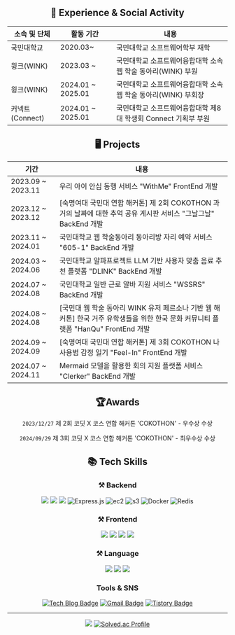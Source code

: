 <div align='center' style={{width: 394px }}>

<h2 align='center'>📍 Experience & Social Activity</h2>

| 소속 및 단체 | 활동 기간 | 내용 |
| --- | --- | --- |
| 국민대학교 | 2020.03~ | 국민대학교 소프트웨어학부 재학 |
| 윙크(WINK) | 2023.03 ~ | 국민대학교 소프트웨어융합대학 소속 웹 학술 동아리(WINK) 부원 |
| 윙크(WINK) | 2024.01 ~ 2025.01 | 국민대학교 소프트웨어융합대학 소속 웹 학술 동아리(WINK) 부회장 |
| 커넥트(Connect) | 2024.01 ~ 2025.01 | 국민대학교 소프트웨어융합대학 제8대 학생회 Connect 기획부 부원 |


<div align='center' style={{width: 394px }}>
  
<h2 align='center'>🖥 Projects </h2>

| 기간 | 내용 |
| --- | --- |
| 2023.09 ~ 2023.11 | 우리 아이 안심 동행 서비스 "WithMe" FrontEnd 개발 |
| 2023.12 ~ 2023.12 | [숙명여대 국민대 연합 해커톤] 제 2회 COKOTHON 과거의 날짜에 대한 추억 공유 게시판 서비스 "그날그날" BackEnd 개발 |
| 2023.11 ~ 2024.01 | 국민대학교 웹 학술동아리 <WINK> 동아리방 자리 예약 서비스 "605-1" BackEnd 개발 |
| 2024.03 ~ 2024.06 | 국민대학교 알파프로젝트 LLM 기반 사용자 맞춤 음료 추천 플랫폼 "DLINK" BackEnd 개발 |
| 2024.07 ~ 2024.08 | 국민대학교 일반 근로 알바 지원 서비스 "WSSRS" BackEnd 개발 |
| 2024.08 ~ 2024.08 | [국민대 웹 학술 동아리 WINK 유저 페르소나 기반 웹 해커톤] 한국 거주 유학생들을 위한 한국 문화 커뮤니티 플랫폼 "HanQu" FrontEnd 개발 |
| 2024.09 ~ 2024.09 | [숙명여대 국민대 연합 해커톤] 제 3회 COKOTHON 나 사용법 감정 일기 "Feel-In" FrontEnd 개발 |
| 2024.07 ~ 2024.11 | Mermaid 모델을 활용한 회의 지원 플랫폼 서비스 "Clerker" BackEnd 개발 |


<h2 align='center'>🏆Awards</h2>

`2023/12/27` 제 2회 코딧 X 코스 연합 해커톤 'COKOTHON' - 우수상 수상 

`2024/09/29` 제 3회 코딧 X 코스 연합 해커톤 'COKOTHON' - 최우수상 수상


## 📚 Tech Skills
### ⚒ Backend
![](https://img.shields.io/badge/spring-6DB33F.svg?&style=for-the-badge&logo=spring&logoColor=white)
![](https://img.shields.io/badge/spring%20boot-6DB33F.svg?&style=for-the-badge&logo=springboot&logoColor=white)
![](https://img.shields.io/badge/node.js-339933.svg?&style=for-the-badge&logo=nodedotjs&logoColor=white)
![Express.js](https://img.shields.io/badge/express.js-404d59.svg?style=for-the-badge&logo=express&logoColor=61DAFB)
![ec2](https://img.shields.io/badge/aws%20ec2-FF9900.svg?style=for-the-badge&logo=amazon-ec2&logoColor=white)
![s3](https://img.shields.io/badge/aws%20s3-569A31.svg?style=for-the-badge&logo=amazon-s3&logoColor=white)
![Docker](https://img.shields.io/badge/docker-2496ED.svg?style=for-the-badge&logo=docker&logoColor=white)
![Redis](https://img.shields.io/badge/redis-DC382D.svg?style=for-the-badge&logo=redis&logoColor=white)


### ⚒ Frontend
![](https://img.shields.io/badge/HTML5-E34F26.svg?&style=for-the-badge&logo=html5&logoColor=white)
![](https://img.shields.io/badge/CSS-1572B6.svg?&style=for-the-badge&logo=css3&logoColor=white)
![](https://img.shields.io/badge/JavaScript-F7DF1E.svg?&style=for-the-badge&logo=JavaScript&logoColor=white)
![](https://img.shields.io/badge/Android%20Studio-3DDC84.svg?&style=for-the-badge&logo=android&logoColor=white)

### ⚒ Language
![](https://img.shields.io/badge/Python-3776AB.svg?&style=for-the-badge&logo=python&logoColor=white)
![](https://img.shields.io/badge/Java-007396.svg?&style=for-the-badge&logo=Java&logoColor=White)
![](https://img.shields.io/badge/C++-00599C.svg?&style=for-the-badge&logo=cplusplus&logoColor=white)

### Tools & SNS
[![Tech Blog Badge](http://img.shields.io/badge/velog-20C997?style=flat-square&logo=velog&logoColor=white&link=https://velog.io/@sksmsfbrjs/)](https://velog.io/@sksmsfbrjs/)
[![Gmail Badge](https://img.shields.io/badge/Gmail-d14836?style=flat-square&logo=Gmail&logoColor=white&link=mailto:ryu7844@gmail.com)](mailto:ryu7844@gmail.com)
[![Tistory Badge](https://img.shields.io/badge/Tistory-ff5a4a?style=flat-square&logo=Tistory&logoColor=white&link=https://sksmsfbrjs51.tistory.com/)](https://sksmsfbrjs51.tistory.com/)


---
[![](https://github-readme-stats.vercel.app/api?username=U-Geon&show_icons=true&theme=radical)](https://github.com/anuraghazra/github-readme-stats)
[![Solved.ac Profile](http://mazassumnida.wtf/api/v2/generate_badge?boj=sksmsfbrjs)](https://solved.ac/sksmsfbrjs/)
